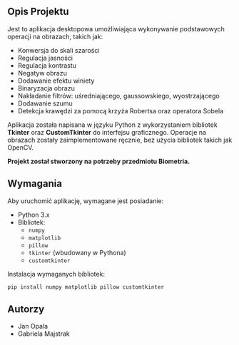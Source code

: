 ## Opis Projektu
Jest to aplikacja desktopowa umożliwiająca wykonywanie podstawowych operacji na obrazach, takich jak:
- Konwersja do skali szarości
- Regulacja jasności
- Regulacja kontrastu
- Negatyw obrazu
- Dodawanie efektu winiety
- Binaryzacja obrazu
- Nakładanie filtrów: uśredniającego, gaussowskiego, wyostrzającego 
- Dodawanie szumu
- Detekcja krawędzi za pomocą krzyża Robertsa oraz operatora Sobela

Aplikacja została napisana w języku Python z wykorzystaniem bibliotek **Tkinter** oraz **CustomTkinter** do interfejsu graficznego. Operacje na obrazach zostały zaimplementowane ręcznie, bez użycia bibliotek takich jak OpenCV.

**Projekt został stworzony na potrzeby przedmiotu Biometria.**

## Wymagania
Aby uruchomić aplikację, wymagane jest posiadanie:
- Python 3.x
- Bibliotek:
  - `numpy`
  - `matplotlib`
  - `pillow`
  - `tkinter` (wbudowany w Pythona)
  - `customtkinter`

Instalacja wymaganych bibliotek:
```sh
pip install numpy matplotlib pillow customtkinter
```
## Autorzy
- Jan Opala
- Gabriela Majstrak
